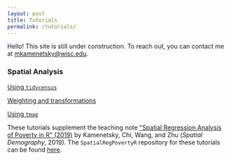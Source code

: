 ```yaml
---
layout: post
title: Tutorials
permalink: /tutorials/
---
```


Hello! This site is still under construction. To reach out, you can contact me at [mkamenetsky@wisc.edu](mailto:mkamenetsky@wisc.edu).

### Spatial Analysis

[Using `tidycensus`](https://mkamenet3.github.io/SpatialRegPovertyR/usingtidycensus.html)

[Weighting and transformations](https://mkamenet3.github.io/SpatialRegPovertyR/weightingtransformations.html)

[Using `tmap`](https://mkamenet3.github.io/SpatialRegPovertyR/tmap.html)

These tutorials supplement the teaching note ["Spatial Regression Analysis of Poverty in R" (2019)](https://link.springer.com/article/10.1007/s40980-019-00048-0) by Kamenetsky, Chi, Wang, and Zhu (*Spatial Demography*, 2019). The `SpatialRegPovertyR` repository for these tutorials can be found [here](https://github.com/mkamenet3/SpatialRegPovertyR/tree/master/data).

<!--[Moran's I using Randomization vs. Monte Carlo]-->

<!--[Introduction to `INLA`]-->

<!--### Experimental Design-->

<!--[One-way ANOVA]-->

<!--[Response Surface Methodology]-->

<!--[Transformations: Log and Box-Cox]-->

<!--### Statistical Learning-->

<!--[Partial Least Squares Discriminant Analysis]-->

<!--[Partial Least Squares Regression]-->

<!--### Other-->

<!--[Bootstrapping]-->

<!--[Best Linear Unbiased Predictors (BLUPs)]-->

<!--[Statistical Methods for Meta-Analysis]-->

<!--[Interobserver Agreement]-->
